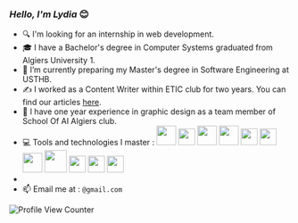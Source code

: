 ### _Hello, I'm Lydia_  😊
 


- 🔍 I'm looking for an internship in web development.
- 🎓 I have a Bachelor's degree in Computer Systems graduated from Algiers University 1.
- 🎯 I’m currently preparing my Master's degree in Software Engineering at USTHB.
- ✍️ I worked as a Content Writer within ETIC club for two years. You can find our articles [here](https://etic-club.medium.com/).
- 🎨 I have one year experience in graphic design as a team member of School Of AI Algiers club.
- 💻 Tools and technologies I master : <img src="https://user-images.githubusercontent.com/84692068/167932455-55c971c3-ff21-43b1-a705-15ead3702798.svg" width="35"> <img src="https://user-images.githubusercontent.com/84692068/167932468-dcd5c62c-bdec-4b71-b49e-46cf32ceb23f.svg" width="30"> <img src="https://user-images.githubusercontent.com/84692068/167932495-55122cfe-b688-4435-b601-fd792429e7ab.svg" width="35"> <img src="https://user-images.githubusercontent.com/84692068/167932505-df6691b4-495a-4326-aebe-a80c6680a3ca.svg" width="35"> <img src="https://user-images.githubusercontent.com/84692068/167932512-8dcfbbff-637b-4ae0-983f-d3c18e3be81c.svg" width="30"> <img src="https://user-images.githubusercontent.com/84692068/167939682-374ce034-d881-4f66-a529-670269277394.png" width="30"> <img src="https://user-images.githubusercontent.com/84692068/167941304-9be5392e-74a2-466a-ba25-c64a27ae4249.png" width="35"> <img src="https://user-images.githubusercontent.com/84692068/167940735-4d0724ee-a72b-4d38-bc6b-04e914efc684.png" width="40"> <img src="https://user-images.githubusercontent.com/84692068/167941605-6b65704c-b2d7-48c5-834c-234ff5a91537.png" width="30"> <img src="https://user-images.githubusercontent.com/84692068/167941873-9fb6a0ac-9df3-4c05-8287-fe2cd806c02a.png" width="30"> <img src="https://user-images.githubusercontent.com/84692068/167942182-d3a66466-6a02-42a6-9c7b-1e84b7f40c38.png" width="30"> 
- 
- 📫 Email me at : `@gmail.com`

![Profile View Counter](https://komarev.com/ghpvc/?username=dzprojects)
